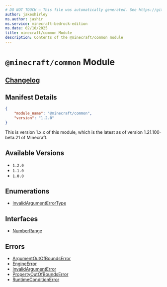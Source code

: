 ```yaml
---
# DO NOT TOUCH — This file was automatically generated. See https://github.com/mojang/minecraftapidocsgenerator to modify descriptions, examples, etc.
author: jakeshirley
ms.author: jashir
ms.service: minecraft-bedrock-edition
ms.date: 02/10/2025
title: minecraft/common Module
description: Contents of the @minecraft/common module
---
```

# `@minecraft/common` Module

## [Changelog](changelog.md)

## Manifest Details
```json
{
    "module_name": "@minecraft/common",
    "version": "1.2.0"
}
```
This is version 1.x.x of this module, which is the latest as of version 1.21.100-beta.21 of Minecraft.

## Available Versions
- `1.2.0`
- `1.1.0`
- `1.0.0`

## Enumerations
- [InvalidArgumentErrorType](InvalidArgumentErrorType.md)

## Interfaces
- [NumberRange](NumberRange.md)

## Errors
- [ArgumentOutOfBoundsError](ArgumentOutOfBoundsError.md)
- [EngineError](EngineError.md)
- [InvalidArgumentError](InvalidArgumentError.md)
- [PropertyOutOfBoundsError](PropertyOutOfBoundsError.md)
- [RuntimeConditionError](RuntimeConditionError.md)
